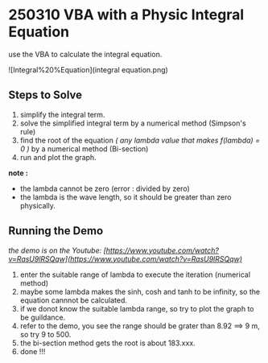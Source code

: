 # 250310 VBA with a Physic Integral Equation

use the VBA to calculate the integral equation.

![Integral%20%Equation](integral equation.png)

## Steps to Solve
1. simplify the integral term.
2. solve the simplified integral term by a numerical method (Simpson's rule)
3. find the root of the equation *( any lambda value that makes f(lambda) = 0 )* by a numerical method (Bi-section)
4. run and plot the graph.

**note :**
- the lambda cannot be zero (error : divided by zero) 
- the lambda is the wave length, so it should be greater than zero physically.


## Running the Demo
*the demo is on the Youtube: [https://www.youtube.com/watch?v=RasU9lRSQqw](https://www.youtube.com/watch?v=RasU9lRSQqw)*

1. enter the suitable range of lambda to execute the iteration (numerical method)
2. maybe some lambda makes the sinh, cosh and tanh to be infinity, so the equation cannnot be calculated.
3. if we donot know the suitable lambda range, so try to plot the graph to be guildance.
4. refer to the demo, you see the range should be grater than 8.92 ==> 9 m, so try 9 to 500.
5. the bi-section method gets the root is about 183.xxx.
6. done !!!

[def]: in